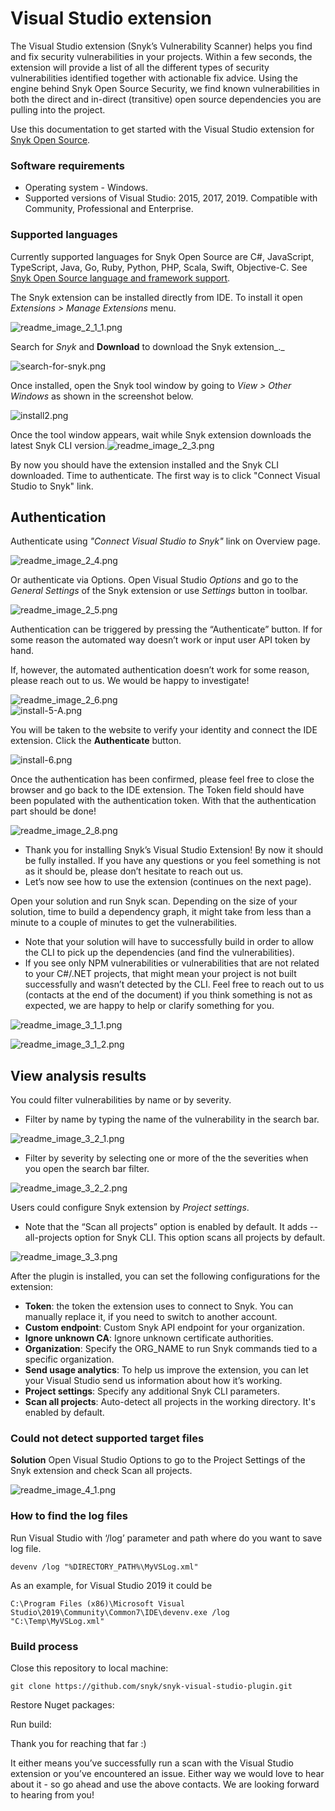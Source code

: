 # Visual Studio extension

The Visual Studio extension \(Snyk’s Vulnerability Scanner\) helps you find and fix security vulnerabilities in your projects. Within a few seconds, the extension will provide a list of all the different types of security vulnerabilities identified together with actionable fix advice. Using the engine behind Snyk Open Source Security, we find known vulnerabilities in both the direct and in-direct \(transitive\) open source dependencies you are pulling into the project.

Use this documentation to get started with the Visual Studio extension for [Snyk Open Source](https://snyk.io/product/open-source-security-management/).

### Software requirements

* Operating system - Windows.
* Supported versions of Visual Studio: 2015, 2017, 2019. Compatible with Community, Professional and Enterprise.

### Supported languages

Currently supported languages for Snyk Open Source are C\#, JavaScript, TypeScript, Java, Go, Ruby, Python, PHP, Scala, Swift, Objective-C. See [Snyk Open Source language and framework support](https://docs.snyk.io/snyk-open-source/language-and-package-manager-support).

The Snyk extension can be installed directly from IDE. To install it open _Extensions &gt; Manage Extensions_ menu.

![readme\_image\_2\_1\_1.png](https://support.snyk.io/hc/article_attachments/4404213460113/readme_image_2_1_1.png)

Search for _Snyk_ and **Download** to download the Snyk extension_._

![search-for-snyk.png](https://support.snyk.io/hc/article_attachments/360020129697/search-for-snyk.png)

Once installed, open the Snyk tool window by going to _View &gt; Other Windows_ as shown in the screenshot below.

![install2.png](https://support.snyk.io/hc/article_attachments/360019901717/install2.png)

Once the tool window appears, wait while Snyk extension downloads the latest Snyk CLI version.![readme\_image\_2\_3.png](https://support.snyk.io/hc/article_attachments/4404221001745/readme_image_2_3.png)

By now you should have the extension installed and the Snyk CLI downloaded. Time to authenticate. The first way is to click "Connect Visual Studio to Snyk" link.

## **Authentication**

Authenticate using _"Connect Visual Studio to Snyk"_ link on Overview page.

![readme\_image\_2\_4.png](https://support.snyk.io/hc/article_attachments/4404213499665/readme_image_2_4.png)

Or authenticate via Options. Open Visual Studio _Options_ and go to the _General Settings_ of the Snyk extension or use _Settings_ button in toolbar.

![readme\_image\_2\_5.png](https://support.snyk.io/hc/article_attachments/4404221009041/readme_image_2_5.png)

Authentication can be triggered by pressing the “Authenticate” button. If for some reason the automated way doesn’t work or input user API token by hand.

If, however, the automated authentication doesn’t work for some reason, please reach out to us. We would be happy to investigate!

![readme\_image\_2\_6.png](https://support.snyk.io/hc/article_attachments/4404221012241/readme_image_2_6.png)  
![install-5-A.png](https://support.snyk.io/hc/article_attachments/360020005878/install-5-A.png)

You will be taken to the website to verify your identity and connect the IDE extension. Click the **Authenticate** button.

![install-6.png](https://support.snyk.io/hc/article_attachments/360020005978/install-6.png)

Once the authentication has been confirmed, please feel free to close the browser and go back to the IDE extension. The Token field should have been populated with the authentication token. With that the authentication part should be done!

![readme\_image\_2\_8.png](https://support.snyk.io/hc/article_attachments/4404221026321/readme_image_2_8.png)

* Thank you for installing Snyk’s Visual Studio Extension! By now it should be fully installed. If you have any questions or you feel something is not as it should be, please don’t hesitate to reach out us.
* Let’s now see how to use the extension \(continues on the next page\).

Open your solution and run Snyk scan. Depending on the size of your solution, time to build a dependency graph, it might take from less than a minute to a couple of minutes to get the vulnerabilities.

* Note that your solution will have to successfully build in order to allow the CLI to pick up the dependencies \(and find the vulnerabilities\).
* If you see only NPM vulnerabilities or vulnerabilities that are not related to your C\#/.NET projects, that might mean your project is not built successfully and wasn’t detected by the CLI. Feel free to reach out to us \(contacts at the end of the document\) if you think something is not as expected, we are happy to help or clarify something for you.

![readme\_image\_3\_1\_1.png](https://support.snyk.io/hc/article_attachments/4404213522833/readme_image_3_1_1.png)

![readme\_image\_3\_1\_2.png](https://support.snyk.io/hc/article_attachments/4404213523729/readme_image_3_1_2.png)

## View analysis results

You could filter vulnerabilities by name or by severity.

* Filter by name by typing the name of the vulnerability in the search bar.

![readme\_image\_3\_2\_1.png](https://support.snyk.io/hc/article_attachments/4404213545105/readme_image_3_2_1.png)

* Filter by severity by selecting one or more of the the severities when you open the search bar filter.

![readme\_image\_3\_2\_2.png](https://support.snyk.io/hc/article_attachments/4404221044881/readme_image_3_2_2.png)

Users could configure Snyk extension by _Project settings_.

* Note that the “Scan all projects” option is enabled by default. It adds --all-projects option for Snyk CLI. This option scans all projects by default.

![readme\_image\_3\_3.png](https://support.snyk.io/hc/article_attachments/4404213553937/readme_image_3_3.png)

After the plugin is installed, you can set the following configurations for the extension:

* **Token**: the token the extension uses to connect to Snyk. You can manually replace it, if you need to switch to another account.
* **Custom endpoint**: Custom Snyk API endpoint for your organization.
* **Ignore unknown CA**: Ignore unknown certificate authorities.
* **Organization**: Specify the ORG\_NAME to run Snyk commands tied to a specific organization.
* **Send usage analytics**: To help us improve the extension, you can let your Visual Studio send us information about how it’s working.
* **Project settings**: Specify any additional Snyk CLI parameters.
* **Scan all projects**: Auto-detect all projects in the working directory. It's enabled by default.

### Could not detect supported target files

**Solution** Open Visual Studio Options to go to the Project Settings of the Snyk extension and check Scan all projects.

![readme\_image\_4\_1.png](https://support.snyk.io/hc/article_attachments/4404221055889/readme_image_4_1.png)

### How to find the log files

Run Visual Studio with ‘/log’ parameter and path where do you want to save log file.

```text
devenv /log "%DIRECTORY_PATH%\MyVSLog.xml"
```

As an example, for Visual Studio 2019 it could be

```text
C:\Program Files (x86)\Microsoft Visual Studio\2019\Community\Common7\IDE\devenv.exe /log "C:\Temp\MyVSLog.xml"
```

### Build process

Close this repository to local machine:

```text
git clone https://github.com/snyk/snyk-visual-studio-plugin.git
```

Restore Nuget packages:

Run build:

Thank you for reaching that far :\)

It either means you’ve successfully run a scan with the Visual Studio extension or you’ve encountered an issue. Either way we would love to hear about it - so go ahead and use the above contacts. We are looking forward to hearing from you!


